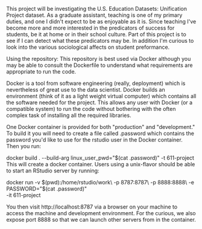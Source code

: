 This project will be investigating the U.S. Education Datasets: Unification Project dataset. As a graduate assistant, teaching is one of my primary duties, and one I didn't expect to be as enjoyable as it is. Since teaching I've become more and more interested in the predicators of success for students, be it at home or in their school culture. Part of this project is to see if I can detect what these predicators may be. In addition I'm curious to look into the various sociological affects on student preformance.


Using the repository:
This repository is best used via Docker although you may be able to consult the Dockerfile to understand what requirements are appropriate to run the code.

Docker is a tool from software engineering (really, deployment) which is nevertheless of great use to the data scientist. Docker builds an environment (think of it as a light weight virtual computer) which contains all the software needed for the project. This allows any user with Docker (or a compatible system) to run the code without bothering with the often complex task of installing all the required libraries.

One Docker container is provided for both "production" and "development." To build it you will need to create a file called .password which contains the password you'd like to use for the rstudio user in the Docker container. Then you run:

docker build . --build-arg linux_user_pwd="$(cat .password)" -t 611-project
This will create a docker container. Users using a unix-flavor should be able to start an RStudio server by running:

docker run -v $(pwd):/home/rstudio/work\
           -p 8787:8787\
           -p 8888:8888\
           -e PASSWORD="$(cat .password)"\
           -it 611-project
           
You then visit http://localhost:8787 via a browser on your machine to access the machine and development environment. For the curious, we also expose port 8888 so that we can launch other servers from in the container.

